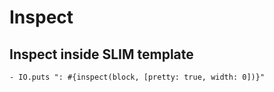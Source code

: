 # Inspect

## Inspect inside SLIM template

```
- IO.puts ": #{inspect(block, [pretty: true, width: 0])}"
```
